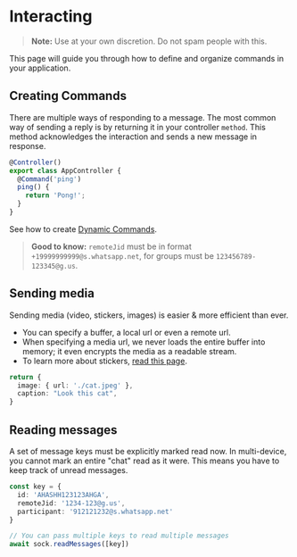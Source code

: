 # Interacting

> **Note:** Use at your own discretion. Do not spam people with this.

This page will guide you through how to define and organize commands in your application.

## Creating Commands
There are multiple ways of responding to a message. The most common way of sending a reply is by returning it in your controller `method`. This method acknowledges the interaction and sends a new message in response.

```ts
@Controller()
export class AppController {
  @Command('ping')
  ping() {
    return 'Pong!';
  }
}
```

See how to create [Dynamic Commands](/building-your-application/dynamic-commands).

> **Good to know:** `remoteJid` must be in format `+19999999999@s.whatsapp.net`, for groups must be `123456789-123345@g.us`.

## Sending media
Sending media (video, stickers, images) is easier & more efficient than ever.

* You can specify a buffer, a local url or even a remote url.
* When specifying a media url, we never loads the entire buffer into memory; it even encrypts the media as a readable stream.
* To learn more about stickers, [read this page](/components/stickers).

```ts
return {
  image: { url: './cat.jpeg' },
  caption: "Look this cat",
}
```

## Reading messages

A set of message keys must be explicitly marked read now. In multi-device, you cannot mark an entire "chat" read as it were. This means you have to keep track of unread messages.

```ts
const key = {
  id: 'AHASHH123123AHGA',
  remoteJid: '1234-123@g.us',
  participant: '912121232@s.whatsapp.net'
}

// You can pass multiple keys to read multiple messages
await sock.readMessages([key])
```
